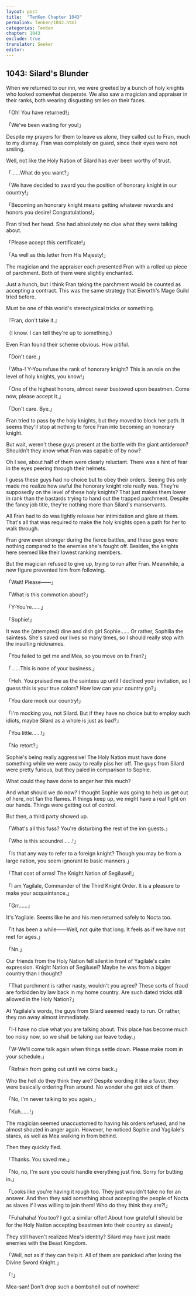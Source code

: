 ```yaml
---
layout: post
title:  "TenKen Chapter 1043"
permalink: Tenken/1043.html
categories: TenKen
chapter: 1043
exclude: true
translator: Seeker
editor: 
---
```

<h2>1043: Silard's Blunder</h2>

 When we returned to our inn, we were greeted by a bunch of holy knights who looked somewhat desperate. We also saw a magician and appraiser in their ranks, both wearing disgusting smiles on their faces.

「Oh! You have returned!」

「We've been waiting for you!」

 Despite my prayers for them to leave us alone, they called out to Fran, much to my dismay. Fran was completely on guard, since their eyes were not smiling.

 Well, not like the Holy Nation of Silard has ever been worthy of trust.

「……What do you want?」

「We have decided to award you the position of honorary knight in our country!」

「Becoming an honorary knight means getting whatever rewards and honors you desire! Congratulations!」

 Fran tilted her head. She had absolutely no clue what they were talking about.

「Please accept this certificate!」

「As well as this letter from His Majesty!」

 The magician and the appraiser each presented Fran with a rolled up piece of parchment. Both of them were slightly enchanted.

 Just a hunch, but I think Fran taking the parchment would be counted as accepting a contract. This was the same strategy that Eiworth's Mage Guild tried before.

 Must be one of this world's stereotypical tricks or something.

『Fran, don't take it.』

（I know. I can tell they're up to something.）

 Even Fran found their scheme obvious. How pitiful.

「Don't care.」

「Wha-! Y-You refuse the rank of honorary knight? This is an role on the level of holy knights, you know!」

「One of the highest honors, almost never bestowed upon beastmen. Come now, please accept it.」

「Don't care. Bye.」

 Fran tried to pass by the holy knights, but they moved to block her path. It seems they'll stop at nothing to force Fran into becoming an honorary knight.

 But wait, weren't these guys present at the battle with the giant antidemon? Shouldn't they know what Fran was capable of by now?

 Oh I see, about half of them were clearly reluctant. There was a hint of fear in the eyes peering through their helmets.

 I guess these guys had no choice but to obey their orders. Seeing this only made me realize how awful the honorary knight role really was. They're supposedly on the level of these holy knights? That just makes them lower in rank than the bastards trying to hand out the trapped parchment. Despite the fancy job title, they're nothing more than Silard's manservants.

 All Fran had to do was lightly release her intimidation and glare at them. That's all that was required to make the holy knights open a path for her to walk through.

 Fran grew even stronger during the fierce battles, and these guys were nothing compared to the enemies she's fought off. Besides, the knights here seemed like their lowest ranking members.

 But the magician refused to give up, trying to run after Fran. Meanwhile, a new figure prevented him from following.

「Wait! Please――」

「What is this commotion about?」

「Y-You're……」

「Sophie!」

 It was the (attempted) dine and dish girl Sophie…… Or rather, Sophilia the saintess. She's saved our lives so many times, so I should really stop with the insulting nicknames.

「You failed to get me and Mea, so you move on to Fran?」

「……This is none of your business.」

「Heh. You praised me as the saintess up until I declined your invitation, so I guess this is your true colors? How low can your country go?」

「You dare mock our country!」

「I'm mocking you, not Silard. But if they have no choice but to employ such idiots, maybe Silard as a whole is just as bad?」

「You little……!」

「No retort?」

 Sophie's being really aggressive! The Holy Nation must have done something while we were away to really piss her off. The guys from Silard were pretty furious, but they paled in comparison to Sophie.

 What could they have done to anger her this much?

 And what should we do now? I thought Sophie was going to help us get out of here, not fan the flames. If things keep up, we might have a real fight on our hands. Things were getting out of control.

 But then, a third party showed up.

「What's all this fuss? You're disturbing the rest of the inn guests.」

「Who is this scoundrel……!」

「Is that any way to refer to a foreign knight? Though you may be from a large nation, you seem ignorant to basic manners.」

「That coat of arms! The Knight Nation of Segilusel!」

「I am Yagilale, Commander of the Third Knight Order. It is a pleasure to make your acquaintance.」

「Grr……」

 It's Yagilale. Seems like he and his men returned safely to Nocta too.

「It has been a while――Well, not quite that long. It feels as if we have not met for ages.」

「Nn.」

 Our friends from the Holy Nation fell silent in front of Yagilale's calm expression. Knight Nation of Segilusel? Maybe he was from a bigger country than I thought?

「That parchment is rather nasty, wouldn't you agree? These sorts of fraud are forbidden by law back in my home country. Are such dated tricks still allowed in the Holy Nation?」

 At Yagilale's words, the guys from Silard seemed ready to run. Or rather, they ran away almost immediately.

「I-I have no clue what you are talking about. This place has become much too noisy now, so we shall be taking our leave today.」

「W-We'll come talk again when things settle down. Please make room in your schedule.」

「Refrain from going out until we come back.」

 Who the hell do they think they are? Despite wording it like a favor, they were basically ordering Fran around. No wonder she got sick of them.

「No, I'm never talking to you again.」

「Kuh……!」

 The magician seemed unaccustomed to having his orders refused, and he almost shouted in anger again. However, he noticed Sophie and Yagilale's stares, as well as Mea walking in from behind.

 Then they quickly fled.

「Thanks. You saved me.」

「No, no, I'm sure you could handle everything just fine. Sorry for butting in.」

「Looks like you're having it rough too. They just wouldn't take no for an answer. And then they said something about accepting the people of Nocta as slaves if I was willing to join them! Who do they think they are?!」

「Fuhahaha! You too? I got a similar offer! About how grateful I should be for the Holy Nation accepting beastmen into their country as slaves!」

 They still haven't realized Mea's identity? Silard may have just made enemies with the Beast Kingdom.

「Well, not as if they can help it. All of them are panicked after losing the Divine Sword Knight.」

「!」

 Mea-san! Don't drop such a bombshell out of nowhere!



